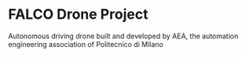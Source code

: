 # FALCO Drone Project
Autonomous driving drone built and developed by AEA, the automation engineering association of Politecnico di Milano
